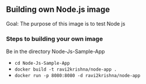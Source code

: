 ## Building own Node.js image

Goal: The purpose of this image is to test Node js

### Steps to building your own image

Be in the directory Node-Js-Sample-App
- `cd Node-Js-Sample-App`
- `docker build -t ravi2krishna/node-app .`
- `docker run -p 8080:8080 -d ravi2krishna/node-app`

